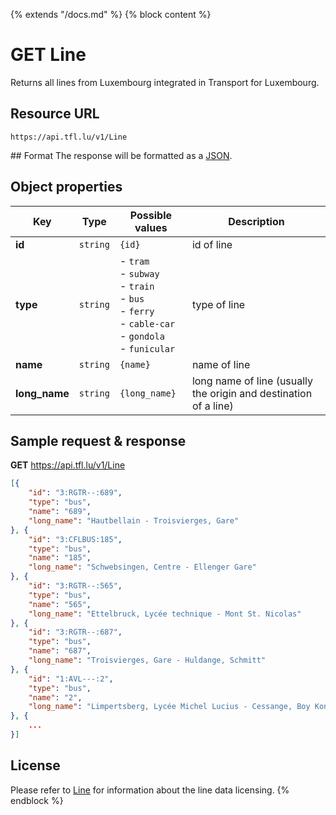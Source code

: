 {% extends "/docs.md" %}
{% block content %}
# GET Line
Returns all lines from Luxembourg integrated in Transport for Luxembourg.

## Resource URL
    https://api.tfl.lu/v1/Line

## Format
The response will be formatted as a [JSON](https://en.wikipedia.org/wiki/JSON).

## Object properties
| Key           | Type      | Possible values | Description |
| ------------- | --------- | --------------- | ----------- |
| **id**        | `string`  | `{id}`          | id of line |
| **type**      | `string`  | - `tram`<br />- `subway`<br />- `train`<br />- `bus`<br />- `ferry`<br />- `cable-car`<br />- `gondola`<br />- `funicular` | type of line |
| **name**      | `string`  | `{name}`        | name of line |
| **long_name** | `string`  | `{long_name}`   | long name of line (usually the origin and destination of a line) |

## Sample request & response
**GET** https://api.tfl.lu/v1/Line
```json
[{
	"id": "3:RGTR--:689",
	"type": "bus",
	"name": "689",
	"long_name": "Hautbellain - Troisvierges, Gare"
}, {
	"id": "3:CFLBUS:185",
	"type": "bus",
	"name": "185",
	"long_name": "Schwebsingen, Centre - Ellenger Gare"
}, {
	"id": "3:RGTR--:565",
	"type": "bus",
	"name": "565",
	"long_name": "Ettelbruck, Lycée technique - Mont St. Nicolas"
}, {
	"id": "3:RGTR--:687",
	"type": "bus",
	"name": "687",
	"long_name": "Troisvierges, Gare - Huldange, Schmitt"
}, {
	"id": "1:AVL---:2",
	"type": "bus",
	"name": "2",
	"long_name": "Limpertsberg, Lycée Michel Lucius - Cessange, Boy Konen"
}, {
    ...
}]

```

## License
Please refer to [Line](/RESTAPIs/Line.md#license) for information about the line data licensing.
{% endblock %}
